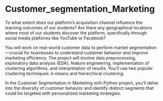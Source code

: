 # Customer_segmentation_Marketing
To what extent does our platform’s acquisition channel influence the learning outcomes of our students?
Are there any geographical locations where most of our students discover the platform, specifically through social media platforms like YouTube or Facebook?

You will work on real-world customer data to perform market segmentation—crucial for businesses to understand customer behavior and improve marketing efficiency. The project will involve data preprocessing, exploratory data analysis (EDA), feature engineering, implementation of clustering algorithms, and interpretation of results. You’ll use two popular clustering techniques: k-means and hierarchical clustering.

In the Customer Segmentation in Marketing with Python project, you’ll delve into the diversity of customer behavior and identify distinct segments that could be targeted with personalized marketing strategies.
